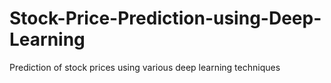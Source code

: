 # Stock-Price-Prediction-using-Deep-Learning
Prediction of stock prices using various deep learning techniques
